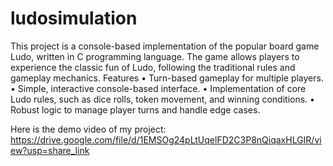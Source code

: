 # ludosimulation
This project is a console-based implementation of the popular board game Ludo, written in C programming language. The game allows players to experience the classic fun of Ludo, following the traditional rules and gameplay mechanics.
Features
	•	Turn-based gameplay for multiple players.
	•	Simple, interactive console-based interface.
	•	Implementation of core Ludo rules, such as dice rolls, token movement, and winning conditions.
	•	Robust logic to manage player turns and handle edge cases.
 
Here is the demo video of my project:
https://drive.google.com/file/d/1EMSOg24pLtUqelFD2C3P8nQiqaxHLGIR/view?usp=share_link

